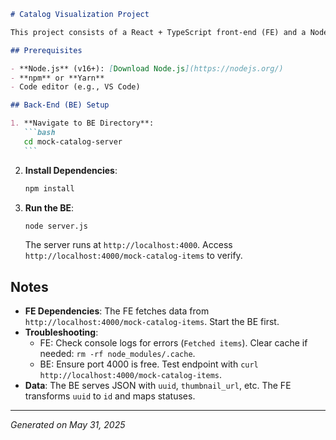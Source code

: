 ````markdown
# Catalog Visualization Project

This project consists of a React + TypeScript front-end (FE) and a Node.js mock server back-end (BE). The FE displays a catalog of items with thumbnails, names, and statuses, highlighting `capture` items, and uses a pulse animation skeleton loader. The BE serves mock catalog data via a REST API.

## Prerequisites

- **Node.js** (v16+): [Download Node.js](https://nodejs.org/)
- **npm** or **Yarn**
- Code editor (e.g., VS Code)

## Back-End (BE) Setup

1. **Navigate to BE Directory**:
   ```bash
   cd mock-catalog-server
   ```
````

2. **Install Dependencies**:

   ```bash
   npm install
   ```

3. **Run the BE**:

   ```bash
   node server.js
   ```

   The server runs at `http://localhost:4000`. Access `http://localhost:4000/mock-catalog-items` to verify.

## Notes

- **FE Dependencies**: The FE fetches data from `http://localhost:4000/mock-catalog-items`. Start the BE first.
- **Troubleshooting**:
  - FE: Check console logs for errors (`Fetched items`). Clear cache if needed: `rm -rf node_modules/.cache`.
  - BE: Ensure port 4000 is free. Test endpoint with `curl http://localhost:4000/mock-catalog-items`.
- **Data**: The BE serves JSON with `uuid`, `thumbnail_url`, etc. The FE transforms `uuid` to `id` and maps statuses.

---

_Generated on May 31, 2025_

```

```
